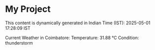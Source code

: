 # My Project

This content is dynamically generated in Indian Time (IST): 2025-05-01 17:28:09 IST


Current Weather in Coimbatore:
Temperature: 31.88 °C
Condition: thunderstorm
